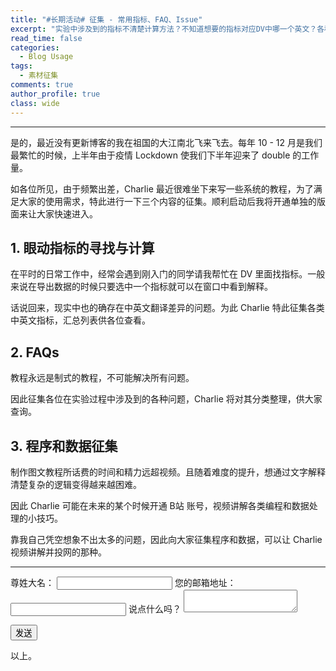 ```yaml
---
title: "#长期活动# 征集 - 常用指标、FAQ、Issue"
excerpt: "实验中涉及到的指标不清楚计算方法？不知道想要的指标对应DV中哪一个英文？各种各样的小问题？可以让Charlie为了发B站录视频修改的程序或者处理的数据？"
read_time: false
categories:
  - Blog Usage
tags:
  - 素材征集
comments: true
author_profile: true
class: wide
---
```


---

是的，最近没有更新博客的我在祖国的大江南北飞来飞去。每年 10 - 12 月是我们最繁忙的时候，上半年由于疫情 Lockdown 使我们下半年迎来了 double 的工作量。

如各位所见，由于频繁出差，Charlie 最近很难坐下来写一些系统的教程，为了满足大家的使用需求，特此进行一下三个内容的征集。顺利启动后我将开通单独的版面来让大家快速进入。

## 1. 眼动指标的寻找与计算

在平时的日常工作中，经常会遇到刚入门的同学请我帮忙在 DV 里面找指标。一般来说在导出数据的时候只要选中一个指标就可以在窗口中看到解释。

话说回来，现实中也的确存在中英文翻译差异的问题。为此 Charlie 特此征集各类中英文指标，汇总列表供各位查看。

## 2. FAQs

教程永远是制式的教程，不可能解决所有问题。

因此征集各位在实验过程中涉及到的各种问题，Charlie 将对其分类整理，供大家查询。

## 3. 程序和数据征集

制作图文教程所话费的时间和精力远超视频。且随着难度的提升，想通过文字解释清楚复杂的逻辑变得越来越困难。

因此 Charlie 可能在未来的某个时候开通 B站 账号，视频讲解各类编程和数据处理的小技巧。

靠我自己凭空想象不出太多的问题，因此向大家征集程序和数据，可以让 Charlie 视频讲解并投网的那种。

---

<form
  action="https://formspree.io/mbjadrzd"
  method="POST"
>
  <label>
    尊姓大名：
    <input type="text" name="_customname">
  </label>
  <label>
    您的邮箱地址：
    <input type="text" name="_replyto">
  </label>
  <label>
    说点什么吗？
    <textarea name="message"></textarea>
  </label>

  <!-- your other form fields go here -->

  <button type="submit">发送</button>
</form>

以上。